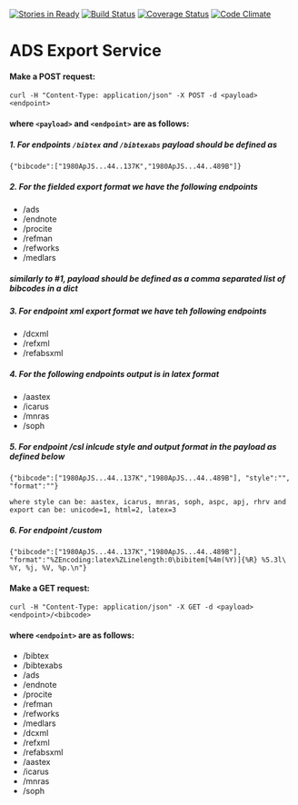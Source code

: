 [![Stories in Ready](https://badge.waffle.io/adsabs/export_service.png?label=ready&title=Ready)](https://waffle.io/adsabs/export_service)
[![Build Status](https://travis-ci.org/adsabs/export_service.svg?branch=master)](https://travis-ci.org/adsabs/export_service)
[![Coverage Status](https://coveralls.io/repos/adsabs/export_service/badge.svg?branch=master)](https://coveralls.io/r/adsabs/export_service?branch=master)
[![Code Climate](https://codeclimate.com/github/adsabs/export_service/badges/gpa.svg)](https://codeclimate.com/github/adsabs/export_service)


# ADS Export Service


#### Make a POST request:

`curl -H "Content-Type: application/json" -X POST -d <payload> <endpoint>`


#### where `<payload>` and `<endpoint>` are as follows:


##### 1. For endpoints `/bibtex` and `/bibtexabs` payload should be defined as
    {"bibcode":["1980ApJS...44..137K","1980ApJS...44..489B"]}


##### 2. For the fielded export format we have the following endpoints
* /ads
* /endnote
* /procite
* /refman
* /refworks
* /medlars
##### similarly to #1, payload should be defined as a comma separated list of bibcodes in a dict


##### 3. For endpoint xml export format we have teh following endpoints
* /dcxml
* /refxml
* /refabsxml


##### 4. For the following endpoints output is in latex format
* /aastex
* /icarus
* /mnras
* /soph


##### 5. For endpoint /csl inlcude style and output format in the payload as defined below

    {"bibcode":["1980ApJS...44..137K","1980ApJS...44..489B"], "style":"", "format":""}

    where style can be: aastex, icarus, mnras, soph, aspc, apj, rhrv and export can be: unicode=1, html=2, latex=3


##### 6. For endpoint /custom

    {"bibcode":["1980ApJS...44..137K","1980ApJS...44..489B"], "format":"%ZEncoding:latex%ZLinelength:0\bibitem[%4m(%Y)]{%R} %5.3l\ %Y, %j, %V, %p.\n"}



#### Make a GET request:

`curl -H "Content-Type: application/json" -X GET -d <payload> <endpoint>/<bibcode>`


#### where `<endpoint>` are as follows:
* /bibtex
* /bibtexabs
* /ads
* /endnote
* /procite
* /refman
* /refworks
* /medlars
* /dcxml
* /refxml
* /refabsxml
* /aastex
* /icarus
* /mnras
* /soph